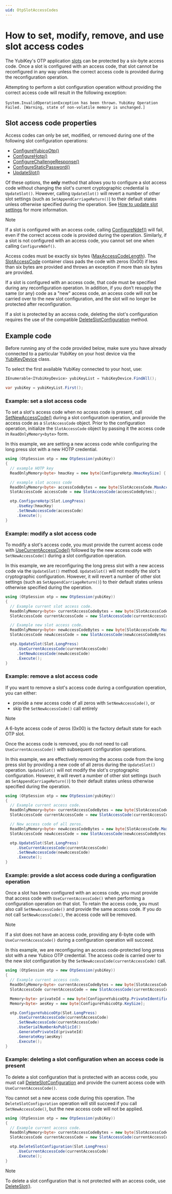 ```yaml
---
uid: OtpSlotAccessCodes
---
```


<!-- Copyright 2021 Yubico AB

Licensed under the Apache License, Version 2.0 (the "License");
you may not use this file except in compliance with the License.
You may obtain a copy of the License at

    http://www.apache.org/licenses/LICENSE-2.0

Unless required by applicable law or agreed to in writing, software
distributed under the License is distributed on an "AS IS" BASIS,
WITHOUT WARRANTIES OR CONDITIONS OF ANY KIND, either express or implied.
See the License for the specific language governing permissions and
limitations under the License. -->

# How to set, modify, remove, and use slot access codes

The YubiKey's OTP application [slots](xref:OtpSlots) can be protected by a six-byte access code. Once a slot is
configured with an access code, that slot cannot be reconfigured in any way unless the correct access code is provided
during the reconfiguration operation.

Attempting to perform a slot configuration operation without providing the correct access code will result
in the following exception:

```System.InvalidOperationException has been thrown.```
```YubiKey Operation Failed. [Warning, state of non-volatile memory is unchanged.]```

## Slot access code properties

Access codes can only be set, modified, or removed during one of the following slot configuration operations:

- [ConfigureYubicoOtp()](xref:Yubico.YubiKey.Otp.OtpSession.ConfigureYubicoOtp%28Yubico.YubiKey.Otp.Slot%29)
- [ConfigureHotp()](xref:Yubico.YubiKey.Otp.OtpSession.ConfigureHotp%28Yubico.YubiKey.Otp.Slot%29)
- [ConfigureChallengeResponse()](xref:Yubico.YubiKey.Otp.OtpSession.ConfigureChallengeResponse%28Yubico.YubiKey.Otp.Slot%29)
- [ConfigureStaticPassword()](xref:Yubico.YubiKey.Otp.OtpSession.ConfigureStaticPassword%28Yubico.YubiKey.Otp.Slot%29)
- [UpdateSlot()](xref:Yubico.YubiKey.Otp.OtpSession.UpdateSlot%28Yubico.YubiKey.Otp.Slot%29)

Of these options, the **only** method that allows you to configure a slot access code without changing the slot's current cryptographic credential is ``UpdateSlot()``. However, calling ``UpdateSlot()`` will revert a number of other slot settings (such as ``SetAppendCarriageReturn()``) to their default states unless otherwise specified during the operation. See [How to update slot settings](xref:OtpUpdateSlot) for more information.

> [!NOTE]
> If a slot is configured with an access code,
> calling [ConfigureNdef()](xref:Yubico.YubiKey.Otp.OtpSession.ConfigureNdef%28Yubico.YubiKey.Otp.Slot%29) will fail,
> even
> if the correct access code is provided during the operation. Similarly, if a slot is not configured with an access
> code,
> you cannot set one when calling ``ConfigureNdef()``.

Access codes must be exactly six
bytes ([MaxAccessCodeLength](xref:Yubico.YubiKey.Otp.SlotAccessCode.MaxAccessCodeLength)).
The [SlotAccessCode](xref:Yubico.YubiKey.Otp.SlotAccessCode) container class pads the code with zeros (0x00) if less
than six bytes are provided and throws an exception if more than six bytes are provided.

If a slot is configured with an access code, that code must be specified during any reconfiguration operation. In
addition, if you don’t resupply the same (or any) code as a "new" access code, an access code will not be carried
over to the new slot configuration, and the slot will no longer be protected after reconfiguration.

If a slot is protected by an access code, deleting the slot's configuration requires the use of the compatible [DeleteSlotConfiguration](xref:Yubico.YubiKey.Otp.OtpSession.DeleteSlotConfiguration%28Yubico.YubiKey.Otp.Slot%29) method.

## Example code

Before running any of the code provided below, make sure you have already connected to a particular YubiKey on your host
device via the [YubiKeyDevice](xref:Yubico.YubiKey.YubiKeyDevice) class.

To select the first available YubiKey connected to your host, use:

```C#
IEnumerable<IYubiKeyDevice> yubiKeyList = YubiKeyDevice.FindAll();

var yubiKey = yubiKeyList.First();
```

### Example: set a slot access code

To set a slot's access code when no access code is present,
call [SetNewAccessCode()](xref:Yubico.YubiKey.Otp.Operations.OperationBase%601.SetNewAccessCode%28Yubico.YubiKey.Otp.SlotAccessCode%29)
during a slot configuration operation, and provide the access code as a ``SlotAccessCode`` object. Prior to the
configuration operation, initialize the ``SlotAccessCode`` object by passing it the access code
in ``ReadOnlyMemory<byte>`` form.

In this example, we are setting a new access code while configuring the long press slot with a new HOTP credential.

```C#
using (OtpSession otp = new OtpSession(yubiKey))
{
  // example HOTP key
  ReadOnlyMemory<byte> hmacKey = new byte[ConfigureHotp.HmacKeySize] { 0x00, 0x00, 0x00, 0x00, 0x00, 0x00, 0x00, 0x00, 0x00, 0x00, 0x00, 0x00, 0x00, 0x00, 0x00, 0x00, 0x00, 0x00, 0x00, 0x00, };

  // example slot access code
  ReadOnlyMemory<byte> accessCodeBytes = new byte[SlotAccessCode.MaxAccessCodeLength] { 0x01, 0x01, 0x01, 0x01, 0x01, 0x01, };
  SlotAccessCode accessCode = new SlotAccessCode(accessCodeBytes);

  otp.ConfigureHotp(Slot.LongPress)
     .UseKey(hmacKey)
     .SetNewAccessCode(accessCode)
     .Execute();
}
```

### Example: modify a slot access code

To modify a slot's access code, you must provide the current access code
with [UseCurrentAccessCode()](xref:Yubico.YubiKey.Otp.Operations.OperationBase%601.UseCurrentAccessCode%28Yubico.YubiKey.Otp.SlotAccessCode%29)
followed by the new access code with ``SetNewAccessCode()`` during a slot configuration operation.

In this example, we are reconfiguring the long press slot with a new access code via the ``UpdateSlot()`` method. ``UpdateSlot()`` will not modify the slot's cryptographic configuration. However, it will revert a number of other slot settings (such as ``SetAppendCarriageReturn()``) to their default states unless otherwise specified during the operation.

```C#
using (OtpSession otp = new OtpSession(yubiKey))
{
  // Example current slot access code.
  ReadOnlyMemory<byte> currentAccessCodeBytes = new byte[SlotAccessCode.MaxAccessCodeLength] { 0x01, 0x01, 0x01, 0x01, 0x01, 0x01, };
  SlotAccessCode currentAccessCode = new SlotAccessCode(currentAccessCodeBytes);

  // Example new slot access code.
  ReadOnlyMemory<byte> newAccessCodeBytes = new byte[SlotAccessCode.MaxAccessCodeLength] { 0x02, 0x02, 0x02, 0x02, 0x02, 0x02, };
  SlotAccessCode newAccessCode = new SlotAccessCode(newAccessCodeBytes);

  otp.UpdateSlot(Slot.LongPress)
     .UseCurrentAccessCode(currentAccessCode)
     .SetNewAccessCode(newAccessCode)
     .Execute();
}
```

### Example: remove a slot access code

If you want to remove a slot's access code during a configuration operation, you can either:

- provide a new access code of all zeros with ``SetNewAccessCode()``, or
- skip the ``SetNewAccessCode()`` call entirely

> [!NOTE]
> A 6-byte access code of zeros (0x00) is the factory default state for each OTP slot.

Once the access code is removed, you do not need to call ``UseCurrentAccessCode()`` with subsequent configuration
operations.

In this example, we are effectively removing the access code from the long press slot by providing a new code of all zeros during the ``UpdateSlot()`` operation. ``UpdateSlot()`` will not modify the slot's cryptographic configuration. However, it will revert a number of other slot settings (such as ``SetAppendCarriageReturn()``) to their default states unless otherwise specified during the operation.

```C#
using (OtpSession otp = new OtpSession(yubiKey))
{
  // Example current access code.
  ReadOnlyMemory<byte> currentAccessCodeBytes = new byte[SlotAccessCode.MaxAccessCodeLength] { 0x02, 0x02, 0x02, 0x02, 0x02, 0x02, };
  SlotAccessCode currentAccessCode = new SlotAccessCode(currentAccessCodeBytes);

  // New access code of all zeros.
  ReadOnlyMemory<byte> newAccessCodeBytes = new byte[SlotAccessCode.MaxAccessCodeLength] { 0x00, 0x00, 0x00, 0x00, 0x00, 0x00, };
  SlotAccessCode newAccessCode = new SlotAccessCode(newAccessCodeBytes);

  otp.UpdateSlot(Slot.LongPress)
     .UseCurrentAccessCode(currentAccessCode)
     .SetNewAccessCode(newAccessCode)
     .Execute();
}
```

### Example: provide a slot access code during a configuration operation

Once a slot has been configured with an access code, you must provide that access code with ``UseCurrentAccessCode()``
when performing a configuration operation on that slot. To retain the access code, you must also
call ``SetNewAccessCode()`` and provide the same access code. If you do not call ``SetNewAccessCode()``, the access code will be removed.

> [!NOTE]
> If a slot does not have an access code, providing any 6-byte code
> with ``UseCurrentAccessCode()`` during a configuration operation will succeed.

In this example, we are reconfiguring an access code-protected long press slot with a new Yubico OTP credential. The access code is carried over to the new slot configuration by the ``SetNewAccessCode(currentAccessCode)`` call.

```C#
using (OtpSession otp = new OtpSession(yubiKey))
{
  // Example current access code.
  ReadOnlyMemory<byte> currentAccessCodeBytes = new byte[SlotAccessCode.MaxAccessCodeLength] { 0x02, 0x02, 0x02, 0x02, 0x02, 0x02, };
  SlotAccessCode currentAccessCode = new SlotAccessCode(currentAccessCodeBytes);

  Memory<byte> privateId = new byte[ConfigureYubicoOtp.PrivateIdentifierSize];
  Memory<byte> aesKey = new byte[ConfigureYubicoOtp.KeySize];

  otp.ConfigureYubicoOtp(Slot.LongPress)
     .UseCurrentAccessCode(currentAccessCode)
     .SetNewAccessCode(currentAccessCode)
     .UseSerialNumberAsPublicId()
     .GeneratePrivateId(privateId)
     .GenerateKey(aesKey)
     .Execute();
}
```

### Example: deleting a slot configuration when an access code is present

To delete a slot configuration that is protected with an access code, you must
call [DeleteSlotConfiguration](xref:Yubico.YubiKey.Otp.OtpSession.DeleteSlotConfiguration%28Yubico.YubiKey.Otp.Slot%29)
and provide the current access code with ``UseCurrentAccessCode()``.

You cannot set a new access code during this
operation. The ``DeleteSlotConfiguration`` operation will still succeed if you call ``SetNewAccessCode()``, but the new access code will not be applied.

```C#
using (OtpSession otp = new OtpSession(yubiKey))
{
  // Example current access code.
  ReadOnlyMemory<byte> currentAccessCodeBytes = new byte[SlotAccessCode.MaxAccessCodeLength] { 0x02, 0x02, 0x02, 0x02, 0x02, 0x02, };
  SlotAccessCode currentAccessCode = new SlotAccessCode(currentAccessCodeBytes);

  otp.DeleteSlotConfiguration(Slot.LongPress)
     .UseCurrentAccessCode(currentAccessCode)
     .Execute();
}
```

> [!NOTE]
> To delete a slot configuration that is not protected with an access code,
use [DeleteSlot()](xref:Yubico.YubiKey.Otp.OtpSession.DeleteSlot%28Yubico.YubiKey.Otp.Slot%29).